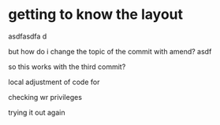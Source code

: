 # getting to know the layout

asdfasdfa d

but how do i change the topic of the commit with amend? asdf

so this works with the third commit?

local adjustment of code for 

checking wr privileges

trying it out again
